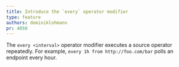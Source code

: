 ```yaml
---
title: Introduce the `every` operator modifier
type: feature
authors: dominiklohmann
pr: 4050
---
```


The `every <interval>` operator modifier executes a source operator repeatedly.
For example, `every 1h from http://foo.com/bar` polls an endpoint every hour.
